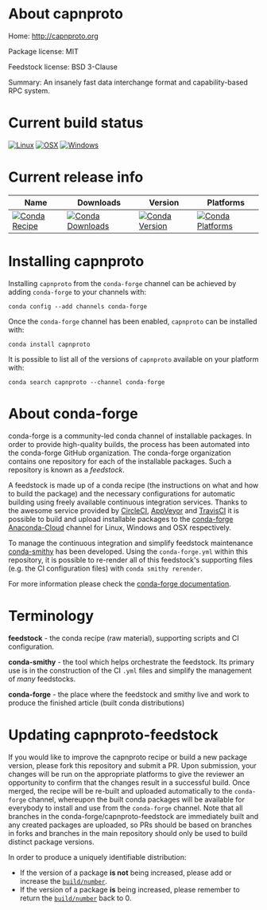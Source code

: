 About capnproto
===============

Home: http://capnproto.org

Package license: MIT

Feedstock license: BSD 3-Clause

Summary: An insanely fast data interchange format and capability-based RPC system.



Current build status
====================

[![Linux](https://img.shields.io/circleci/project/github/conda-forge/capnproto-feedstock/master.svg?label=Linux)](https://circleci.com/gh/conda-forge/capnproto-feedstock)
[![OSX](https://img.shields.io/travis/conda-forge/capnproto-feedstock/master.svg?label=macOS)](https://travis-ci.org/conda-forge/capnproto-feedstock)
[![Windows](https://img.shields.io/appveyor/ci/conda-forge/capnproto-feedstock/master.svg?label=Windows)](https://ci.appveyor.com/project/conda-forge/capnproto-feedstock/branch/master)

Current release info
====================

| Name | Downloads | Version | Platforms |
| --- | --- | --- | --- |
| [![Conda Recipe](https://img.shields.io/badge/recipe-capnproto-green.svg)](https://anaconda.org/conda-forge/capnproto) | [![Conda Downloads](https://img.shields.io/conda/dn/conda-forge/capnproto.svg)](https://anaconda.org/conda-forge/capnproto) | [![Conda Version](https://img.shields.io/conda/vn/conda-forge/capnproto.svg)](https://anaconda.org/conda-forge/capnproto) | [![Conda Platforms](https://img.shields.io/conda/pn/conda-forge/capnproto.svg)](https://anaconda.org/conda-forge/capnproto) |

Installing capnproto
====================

Installing `capnproto` from the `conda-forge` channel can be achieved by adding `conda-forge` to your channels with:

```
conda config --add channels conda-forge
```

Once the `conda-forge` channel has been enabled, `capnproto` can be installed with:

```
conda install capnproto
```

It is possible to list all of the versions of `capnproto` available on your platform with:

```
conda search capnproto --channel conda-forge
```


About conda-forge
=================

conda-forge is a community-led conda channel of installable packages.
In order to provide high-quality builds, the process has been automated into the
conda-forge GitHub organization. The conda-forge organization contains one repository
for each of the installable packages. Such a repository is known as a *feedstock*.

A feedstock is made up of a conda recipe (the instructions on what and how to build
the package) and the necessary configurations for automatic building using freely
available continuous integration services. Thanks to the awesome service provided by
[CircleCI](https://circleci.com/), [AppVeyor](https://www.appveyor.com/)
and [TravisCI](https://travis-ci.org/) it is possible to build and upload installable
packages to the [conda-forge](https://anaconda.org/conda-forge)
[Anaconda-Cloud](https://anaconda.org/) channel for Linux, Windows and OSX respectively.

To manage the continuous integration and simplify feedstock maintenance
[conda-smithy](https://github.com/conda-forge/conda-smithy) has been developed.
Using the ``conda-forge.yml`` within this repository, it is possible to re-render all of
this feedstock's supporting files (e.g. the CI configuration files) with ``conda smithy rerender``.

For more information please check the [conda-forge documentation](https://conda-forge.org/docs/).

Terminology
===========

**feedstock** - the conda recipe (raw material), supporting scripts and CI configuration.

**conda-smithy** - the tool which helps orchestrate the feedstock.
                   Its primary use is in the construction of the CI ``.yml`` files
                   and simplify the management of *many* feedstocks.

**conda-forge** - the place where the feedstock and smithy live and work to
                  produce the finished article (built conda distributions)


Updating capnproto-feedstock
============================

If you would like to improve the capnproto recipe or build a new
package version, please fork this repository and submit a PR. Upon submission,
your changes will be run on the appropriate platforms to give the reviewer an
opportunity to confirm that the changes result in a successful build. Once
merged, the recipe will be re-built and uploaded automatically to the
`conda-forge` channel, whereupon the built conda packages will be available for
everybody to install and use from the `conda-forge` channel.
Note that all branches in the conda-forge/capnproto-feedstock are
immediately built and any created packages are uploaded, so PRs should be based
on branches in forks and branches in the main repository should only be used to
build distinct package versions.

In order to produce a uniquely identifiable distribution:
 * If the version of a package **is not** being increased, please add or increase
   the [``build/number``](https://conda.io/docs/user-guide/tasks/build-packages/define-metadata.html#build-number-and-string).
 * If the version of a package **is** being increased, please remember to return
   the [``build/number``](https://conda.io/docs/user-guide/tasks/build-packages/define-metadata.html#build-number-and-string)
   back to 0.
